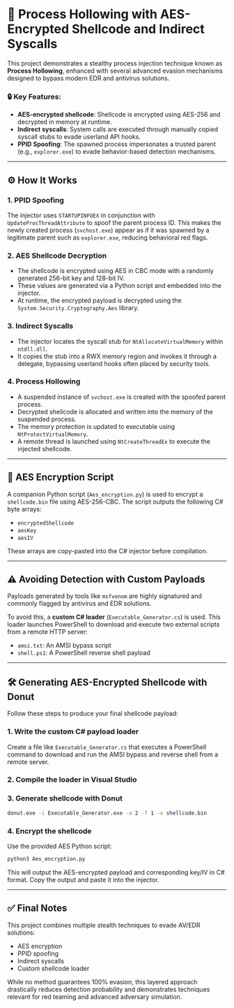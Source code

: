 # 🧬 Process Hollowing with AES-Encrypted Shellcode and Indirect Syscalls

This project demonstrates a stealthy process injection technique known as **Process Hollowing**, enhanced with several advanced evasion mechanisms designed to bypass modern EDR and antivirus solutions.

### 🔒 Key Features:

- **AES-encrypted shellcode**: Shellcode is encrypted using AES-256 and decrypted in memory at runtime.
- **Indirect syscalls**: System calls are executed through manually copied syscall stubs to evade userland API hooks.
- **PPID Spoofing**: The spawned process impersonates a trusted parent (e.g., `explorer.exe`) to evade behavior-based detection mechanisms.

---

## ⚙️ How It Works

### 1. PPID Spoofing

The injector uses `STARTUPINFOEX` in conjunction with `UpdateProcThreadAttribute` to spoof the parent process ID. This makes the newly created process (`svchost.exe`) appear as if it was spawned by a legitimate parent such as `explorer.exe`, reducing behavioral red flags.

### 2. AES Shellcode Decryption

- The shellcode is encrypted using AES in CBC mode with a randomly generated 256-bit key and 128-bit IV.
- These values are generated via a Python script and embedded into the injector.
- At runtime, the encrypted payload is decrypted using the `System.Security.Cryptography.Aes` library.

### 3. Indirect Syscalls

- The injector locates the syscall stub for `NtAllocateVirtualMemory` within `ntdll.dll`.
- It copies the stub into a RWX memory region and invokes it through a delegate, bypassing userland hooks often placed by security tools.

### 4. Process Hollowing

- A suspended instance of `svchost.exe` is created with the spoofed parent process.
- Decrypted shellcode is allocated and written into the memory of the suspended process.
- The memory protection is updated to executable using `NtProtectVirtualMemory`.
- A remote thread is launched using `NtCreateThreadEx` to execute the injected shellcode.

---

## 🔐 AES Encryption Script

A companion Python script (`Aes_encryption.py`) is used to encrypt a `shellcode.bin` file using AES-256-CBC. The script outputs the following C# byte arrays:

- `encryptedShellcode`
- `aesKey`
- `aesIV`

These arrays are copy-pasted into the C# injector before compilation.

---

## ⚠️ Avoiding Detection with Custom Payloads

Payloads generated by tools like `msfvenom` are highly signatured and commonly flagged by antivirus and EDR solutions.

To avoid this, a **custom C# loader** (`Executable_Generator.cs`) is used. This loader launches PowerShell to download and execute two external scripts from a remote HTTP server:

- `amsi.txt`: An AMSI bypass script
- `shell.ps1`: A PowerShell reverse shell payload

---

## 🛠️ Generating AES-Encrypted Shellcode with Donut

Follow these steps to produce your final shellcode payload:

### 1. Write the custom C# payload loader

Create a file like `Executable_Generator.cs` that executes a PowerShell command to download and run the AMSI bypass and reverse shell from a remote server.

### 2. Compile the loader in Visual Studio

### 3. Generate shellcode with Donut

```bash
donut.exe -i Executable_Generator.exe -a 2 -f 1 -o shellcode.bin
```

### 4. Encrypt the shellcode

Use the provided AES Python script:

```bash
python3 Aes_encryption.py
```

This will output the AES-encrypted payload and corresponding key/IV in C# format. Copy the output and paste it into the injector.

---

## ✅ Final Notes

This project combines multiple stealth techniques to evade AV/EDR solutions:
- AES encryption
- PPID spoofing
- Indirect syscalls
- Custom shellcode loader

While no method guarantees 100% evasion, this layered approach drastically reduces detection probability and demonstrates techniques relevant for red teaming and advanced adversary simulation.
